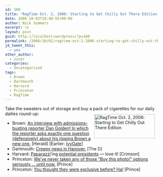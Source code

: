 ```yaml
---
id: 160
title: 'RagTime Oct. 2, 2006: Starting to Get Chilly Out There Edition'
date: 2006-10-02T10:40:55+00:00
author: Nick Summers
excerpt: \n
layout: post
guid: http://localhost/wordpress/?p=160
permalink: /2006/10/02/ragtime-oct-2-2006-starting-to-get-chilly-out-there-edition/
jd_tweet_this:
  - yes
other_author:
  - zozer
categories:
  - Uncategorized
tags:
  - Brown
  - Dartmouth
  - Harvard
  - Princeton
  - RagTime
---
```

Take the sweaters out of storage and buy a pack of cigarettes for our [<img width="200" vspace="10" hspace="10" height="80" border="0" align="right" src="http://www.ivygateblog.com/wp-content/uploads/2006/09/ragtime.jpg" alt="RagTime Oct. 2, 2006: Starting to Get Chilly Out There Edition" />](http://www.ivygateblog.com/tags/ragtime/)daily dailies round-up:

  * Brown: [An interview with admissions-busting reporter Dan Golden! In which the reporter asks exactly one question (defensively) about his ripping Brown a new one.](http://www.browndailyherald.com/media/storage/paper472/news/2006/10/02/CampusNews/Golden.On.The.Ethics.Of.College.Admissions-2319034.shtml?norewrite200610021018&sourcedomain=www.browndailyherald.com) [Herald] [Earlier: [IvyGate](http://www.ivygateblog.com/2006/09/could_it_possibly_be_true_wealthy_kids_get_pppreference_in_admissions.html)]
  * Dartmouth: [Creepy news in Hanover.](http://www.thedartmouth.com/article.php?aid=2006100201010) [The D]
  * Harvard: [Paparazzi](http://www.ivygateblog.com/wp-content/uploads/2006/10/pic-240-1202616.jpg "Gotcha: Penn Pres. Amy Gutmann leaving the Charles Hotel")&#8216;ing [potential presidents](http://www.thecrimson.com/article.aspx?ref=514635) &#8212; love it! [Crimson]
  * Princeton: [We&#8217;ve never taken any of those &#8220;Buy this photo!&#8221; options seriously &#8230; until now.](http://www.dailyprincetonian.com/photoExpansion.jsp?id=7665) [Prince]
  * Princeton: [You thought they were exclusive before? Ha!](http://www.dailyprincetonian.com/archives/2006/10/02/news/16008.shtml) [Prince]